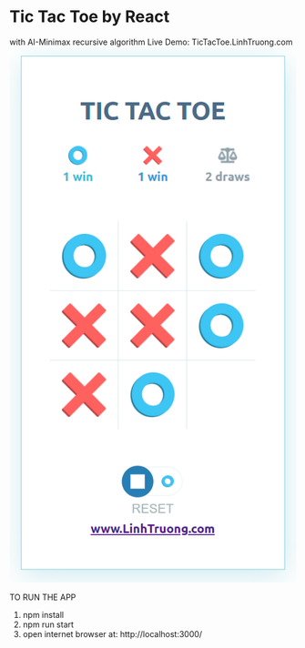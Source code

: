 # Tic Tac Toe by React
with AI-Minimax recursive algorithm
Live Demo: TicTacToe.LinhTruong.com
![react-tic-tac-toe](https://github.com/linhqtruong/Tic-Tac-Toe-Game/blob/main/preview.png)

TO RUN THE APP
1) npm install
2) npm run start
3) open internet browser at: http://localhost:3000/
